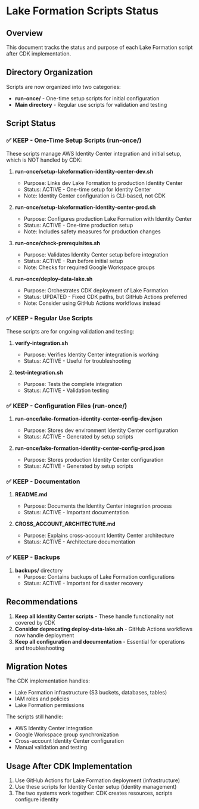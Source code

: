 # Lake Formation Scripts Status

## Overview
This document tracks the status and purpose of each Lake Formation script after CDK implementation.

## Directory Organization

Scripts are now organized into two categories:
- **run-once/** - One-time setup scripts for initial configuration
- **Main directory** - Regular use scripts for validation and testing

## Script Status

### ✅ KEEP - One-Time Setup Scripts (run-once/)
These scripts manage AWS Identity Center integration and initial setup, which is NOT handled by CDK:

1. **run-once/setup-lakeformation-identity-center-dev.sh**
   - Purpose: Links dev Lake Formation to production Identity Center
   - Status: ACTIVE - One-time setup for Identity Center
   - Note: Identity Center configuration is CLI-based, not CDK

2. **run-once/setup-lakeformation-identity-center-prod.sh**
   - Purpose: Configures production Lake Formation with Identity Center
   - Status: ACTIVE - One-time production setup
   - Note: Includes safety measures for production changes

3. **run-once/check-prerequisites.sh**
   - Purpose: Validates Identity Center setup before integration
   - Status: ACTIVE - Run before initial setup
   - Note: Checks for required Google Workspace groups

4. **run-once/deploy-data-lake.sh**
   - Purpose: Orchestrates CDK deployment of Lake Formation
   - Status: UPDATED - Fixed CDK paths, but GitHub Actions preferred
   - Note: Consider using GitHub Actions workflows instead

### ✅ KEEP - Regular Use Scripts
These scripts are for ongoing validation and testing:

1. **verify-integration.sh**
   - Purpose: Verifies Identity Center integration is working
   - Status: ACTIVE - Useful for troubleshooting

2. **test-integration.sh**
   - Purpose: Tests the complete integration
   - Status: ACTIVE - Validation testing

### ✅ KEEP - Configuration Files (run-once/)
1. **run-once/lake-formation-identity-center-config-dev.json**
   - Purpose: Stores dev environment Identity Center configuration
   - Status: ACTIVE - Generated by setup scripts

2. **run-once/lake-formation-identity-center-config-prod.json**
   - Purpose: Stores production Identity Center configuration
   - Status: ACTIVE - Generated by setup scripts

### ✅ KEEP - Documentation
1. **README.md**
   - Purpose: Documents the Identity Center integration process
   - Status: ACTIVE - Important documentation

2. **CROSS_ACCOUNT_ARCHITECTURE.md**
   - Purpose: Explains cross-account Identity Center architecture
   - Status: ACTIVE - Architecture documentation

### ✅ KEEP - Backups
1. **backups/** directory
   - Purpose: Contains backups of Lake Formation configurations
   - Status: ACTIVE - Important for disaster recovery

## Recommendations

1. **Keep all Identity Center scripts** - These handle functionality not covered by CDK
2. **Consider deprecating deploy-data-lake.sh** - GitHub Actions workflows now handle deployment
3. **Keep all configuration and documentation** - Essential for operations and troubleshooting

## Migration Notes

The CDK implementation handles:
- Lake Formation infrastructure (S3 buckets, databases, tables)
- IAM roles and policies
- Lake Formation permissions

The scripts still handle:
- AWS Identity Center integration
- Google Workspace group synchronization
- Cross-account Identity Center configuration
- Manual validation and testing

## Usage After CDK Implementation

1. Use GitHub Actions for Lake Formation deployment (infrastructure)
2. Use these scripts for Identity Center setup (identity management)
3. The two systems work together: CDK creates resources, scripts configure identity